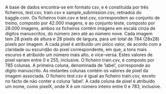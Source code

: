 A base de dados encontra-se em formato csv, e é constituída por três ficheiros, test.csv, train.csv e sample_submission.csv, retirados do kaggle.com. Os ficheiros train.csv e test.csv, correspondem ao conjunto de treino, composto por 42.000 imagens, e ao conjunto teste, composto por 28.000 imagens, ambos os ficheiros contêm imagens em escala cinza de dígitos manuscritos, do número zero até ao número nove. Cada imagem tem 28 pixels de altura e 28 pixels de largura, para um total de 784 (28x28) pixels por imagem. A cada pixel é atribuído um único valor, de acordo com a claridade ou escuridão do pixel correspondente, em que, a tons mais escuros é atribuído um número mais alto, e vice-versa. Estes valores de pixel variam entre 0 e 255, inclusive.
O ficheiro train.csv, é composto por 785 colunas. A primeira coluna, denominada de ‘label’, corresponde ao dígito manuscrito. As restantes colunas contém os valores de pixel da imagem associada. O ficheiro test.csv é igual ao ficheiro train.csv, exceto no facto de não conter a coluna ‘label’. A cada coluna de pixel é atribuído um nome, como pixelX, onde X é um número inteiro entre 0 e 783, inclusive.
